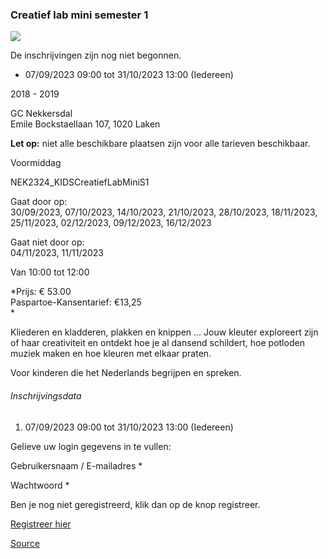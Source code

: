 ### Creatief lab mini semester 1

![](https://s3-eu-west-1.amazonaws.com/os-kwdo/prod/vgc/images/activity/6308bd400d4f3_NEK20_Cursussen_c_Wim_Wetsels-144.jpg)

De inschrijvingen zijn nog niet begonnen.

* 07/09/2023 09:00 tot 31/10/2023 13:00 (Iedereen)

2018 - 2019

GC Nekkersdal  
Emile Bockstaellaan 107, 1020 Laken

**Let op:** niet alle beschikbare plaatsen zijn voor alle tarieven beschikbaar.

Voormiddag

NEK2324\_KIDSCreatiefLabMiniS1

Gaat door op:  
30/09/2023, 07/10/2023, 14/10/2023, 21/10/2023, 28/10/2023, 18/11/2023, 25/11/2023, 02/12/2023, 09/12/2023, 16/12/2023

Gaat niet door op:  
04/11/2023, 11/11/2023

Van 10:00 tot 12:00

*Prijs: € 53.00  
Paspartoe-Kansentarief: €13,25  
*

Kliederen en kladderen, plakken en knippen ... Jouw kleuter exploreert zijn of haar creativiteit en ontdekt hoe je al dansend schildert, hoe potloden muziek maken en hoe kleuren met elkaar praten.

Voor kinderen die het Nederlands begrijpen en spreken.

###### Inschrijvingsdata

1.  07/09/2023 09:00 tot 31/10/2023 13:00 (Iedereen)

Gelieve uw login gegevens in te vullen:

Gebruikersnaam / E-mailadres \* 

Wachtwoord \* 

  

Ben je nog niet geregistreerd, klik dan op de knop registreer.

[Registreer hier](/registration)

[Source](https://tickets.vgc.be/activity/subscribe/NEK2324_KIDSCreatiefLabMiniS1)